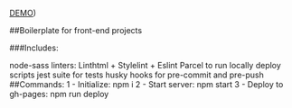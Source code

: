 [DEMO](https://PolishchukViacheslav.github.io/fe_template/)) 

##Boilerplate for front-end projects

###Includes:

node-sass
linters: Linthtml + Stylelint + Eslint
Parcel to run locally
deploy scripts
jest suite for tests
husky hooks for pre-commit and pre-push
##Commands: 
1 - Initialize: npm i 
2 - Start server: npm start 
3 - Deploy to gh-pages: npm run deploy

